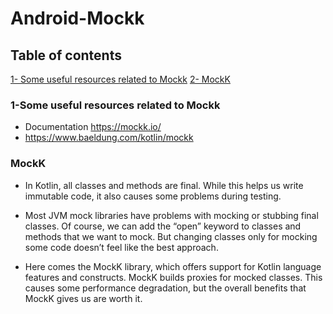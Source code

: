 # Android-Mockk
## Table of contents
[1- Some useful resources related to Mockk](#1-Some-useful-resources-related-to-Mockk)
[2- MockK](#2-MockK)

### 1-Some useful resources related to Mockk
* Documentation https://mockk.io/
* https://www.baeldung.com/kotlin/mockk


### MockK
* In Kotlin, all classes and methods are final. While this helps us write immutable code, it also causes some problems during testing.

* Most JVM mock libraries have problems with mocking or stubbing final classes. Of course, we can add the “open” keyword to classes and methods that we want to mock. But changing classes only for mocking some code doesn’t feel like the best approach.

* Here comes the MockK library, which offers support for Kotlin language features and constructs. MockK builds proxies for mocked classes. This causes some performance degradation, but the overall benefits that MockK gives us are worth it.
